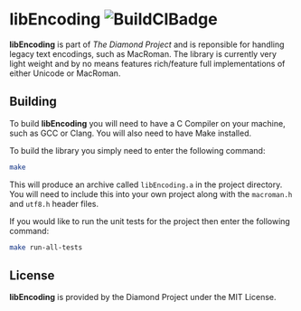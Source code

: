 # libEncoding ![BuildCIBadge](https://travis-ci.org/TheDiamondProject/libEncoding.svg?branch=master)
**libEncoding** is part of _The Diamond Project_ and is reponsible for handling
legacy text encodings, such as MacRoman. The library is currently very light 
weight and by no means features rich/feature full implementations of either 
Unicode or MacRoman.

## Building
To build **libEncoding** you will need to have a C Compiler on your machine,
such as GCC or Clang. You will also need to have Make installed.

To build the library you simply need to enter the following command:

```sh
make
```

This will produce an archive called `libEncoding.a` in the project directory.
You will need to include this into your own project along with the `macroman.h`
and `utf8.h` header files.

If you would like to run the unit tests for the project then enter the following
command:

```sh
make run-all-tests
```

## License
**libEncoding** is provided by the Diamond Project under the MIT License.
 
